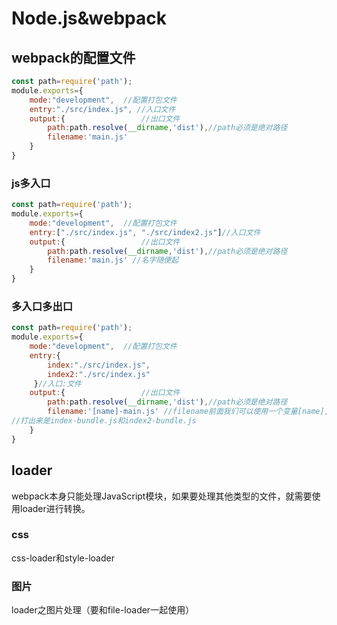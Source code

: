 # Node.js&webpack

## webpack的配置文件

`````js
const path=require('path');
module.exports={
    mode:"development",  //配置打包文件
    entry:"./src/index.js", //入口文件
    output:{                 //出口文件
        path:path.resolve(__dirname,'dist'),//path必须是绝对路径
        filename:'main.js'
    }
}
`````

### js多入口

````js
const path=require('path');
module.exports={
    mode:"development",  //配置打包文件
    entry:["./src/index.js", "./src/index2.js"]//入口文件
    output:{                 //出口文件
        path:path.resolve(__dirname,'dist'),//path必须是绝对路径
        filename:'main.js' //名字随便起
    }
}
````

### 多入口多出口

`````js
const path=require('path');
module.exports={
    mode:"development",  //配置打包文件
    entry:{
        index:"./src/index.js", 
        index2:"./src/index.js"
     }//入口:文件
    output:{                 //出口文件
        path:path.resolve(__dirname,'dist'),//path必须是绝对路径
        filename:'[name]-main.js' //filename前面我们可以使用一个变量[name],这个就表示获取entry里面的key作为文件名加在前面
//打出来是index-bundle.js和index2-bundle.js
    }
}

`````

## loader

webpack本身只能处理JavaScript模块，如果要处理其他类型的文件，就需要使用loader进行转换。

### css

css-loader和style-loader

### 图片

loader之图片处理（要和file-loader一起使用）

